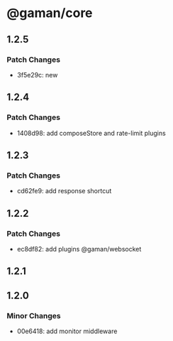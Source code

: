 # @gaman/core

## 1.2.5

### Patch Changes

- 3f5e29c: new

## 1.2.4

### Patch Changes

- 1408d98: add composeStore and rate-limit plugins

## 1.2.3

### Patch Changes

- cd62fe9: add response shortcut

## 1.2.2

### Patch Changes

- ec8df82: add plugins @gaman/websocket

## 1.2.1

## 1.2.0

### Minor Changes

- 00e6418: add monitor middleware
